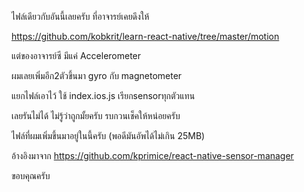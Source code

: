  ไฟล์เดียวกับอันนี้เลยครับ ที่อาจารย์เคยดึงให้

https://github.com/kobkrit/learn-react-native/tree/master/motion

แต่ของอาจารย์ซี มีแค่ Accelerometer 

ผมเลยเพิ่มอีก2ตัวขึ้นมา gyro กับ magnetometer

แยกไฟล์เอาไว้ ใช้ index.ios.js เรียกsensorทุกตัวแทน

เลยรันไม่ได้ ไม่รู้ว่าถูกมั้ยครับ รบกวนเช็คให้หน่อยครับ

ไฟล์ที่ผมเพิ่มขึ้นมาอยู่ในนี้ครับ (พอดีมันอัพได้ไม่เกิน 25MB)

อ้างอิงมาจาก https://github.com/kprimice/react-native-sensor-manager

ขอบคุณครับ
